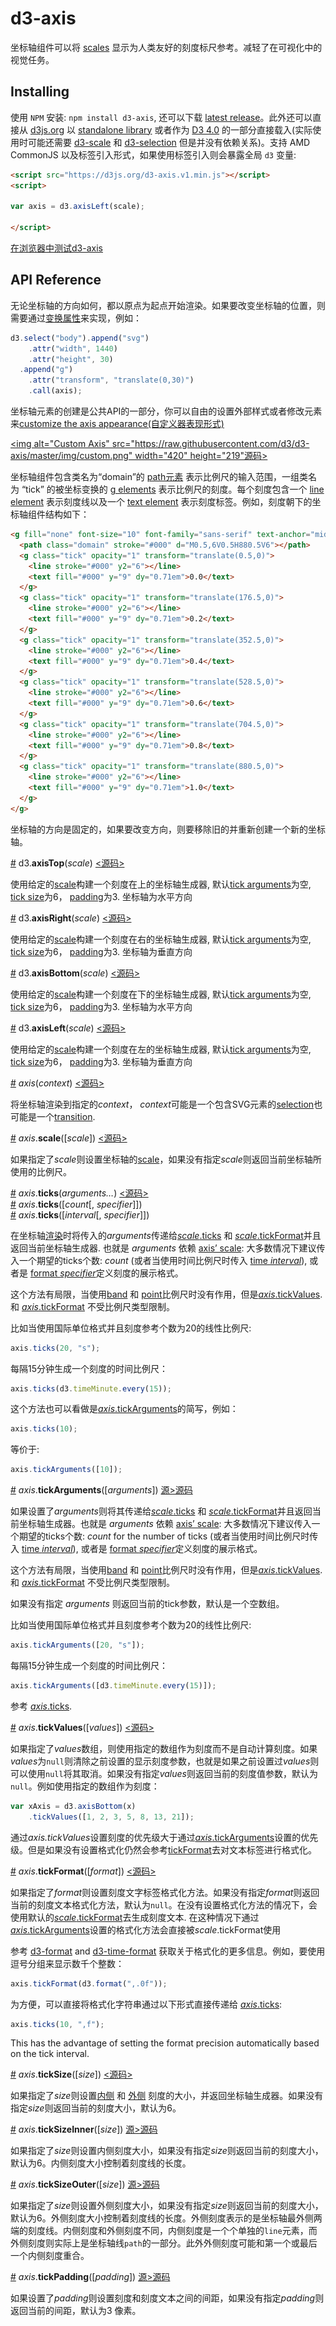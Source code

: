# d3-axis

坐标轴组件可以将 [scales](https://github.com/d3/d3-scale) 显示为人类友好的刻度标尺参考。减轻了在可视化中的视觉任务。

## Installing

使用 `NPM` 安装: `npm install d3-axis`, 还可以下载 [latest release](https://github.com/d3/d3-axis/releases/latest)。此外还可以直接从 [d3js.org](https://d3js.org) 以 [standalone library](https://d3js.org/d3-axis.v1.min.js) 或者作为 [D3 4.0](https://github.com/d3/d3) 的一部分直接载入(实际使用时可能还需要 [d3-scale](https://github.com/d3/d3-scale) 和 [d3-selection](https://github.com/d3/d3-selection) 但是并没有依赖关系)。支持 AMD CommonJS 以及标签引入形式，如果使用标签引入则会暴露全局 `d3` 变量:

```html
<script src="https://d3js.org/d3-axis.v1.min.js"></script>
<script>

var axis = d3.axisLeft(scale);

</script>
```

[在浏览器中测试d3-axis](https://tonicdev.com/npm/d3-axis)

## API Reference

无论坐标轴的方向如何，都以原点为起点开始渲染。如果要改变坐标轴的位置，则需要通过[变换属性](http://www.w3.org/TR/SVG/coords.html#TransformAttribute)来实现，例如：

```js
d3.select("body").append("svg")
    .attr("width", 1440)
    .attr("height", 30)
  .append("g")
    .attr("transform", "translate(0,30)")
    .call(axis);
```

坐标轴元素的创建是公共API的一部分，你可以自由的设置外部样式或者修改元素来[customize the axis appearance(自定义器表现形式)](https://bl.ocks.org/mbostock/3371592)

[<img alt="Custom Axis" src="https://raw.githubusercontent.com/d3/d3-axis/master/img/custom.png" width="420" height="219"源码>](http://bl.ocks.org/mbostock/3371592)

坐标轴组件包含类名为“domain”的 [path元素](https://www.w3.org/TR/SVG/paths.html#PathElement) 表示比例尺的输入范围，一组类名为 “tick” 的被坐标变换的 [g elements](https://www.w3.org/TR/SVG/struct.html#Groups) 表示比例尺的刻度。每个刻度包含一个 [line element](https://www.w3.org/TR/SVG/shapes.html#LineElement) 表示刻度线以及一个 [text element](https://www.w3.org/TR/SVG/text.html#TextElement) 表示刻度标签。例如，刻度朝下的坐标轴组件结构如下：

```html
<g fill="none" font-size="10" font-family="sans-serif" text-anchor="middle">
  <path class="domain" stroke="#000" d="M0.5,6V0.5H880.5V6"></path>
  <g class="tick" opacity="1" transform="translate(0.5,0)">
    <line stroke="#000" y2="6"></line>
    <text fill="#000" y="9" dy="0.71em">0.0</text>
  </g>
  <g class="tick" opacity="1" transform="translate(176.5,0)">
    <line stroke="#000" y2="6"></line>
    <text fill="#000" y="9" dy="0.71em">0.2</text>
  </g>
  <g class="tick" opacity="1" transform="translate(352.5,0)">
    <line stroke="#000" y2="6"></line>
    <text fill="#000" y="9" dy="0.71em">0.4</text>
  </g>
  <g class="tick" opacity="1" transform="translate(528.5,0)">
    <line stroke="#000" y2="6"></line>
    <text fill="#000" y="9" dy="0.71em">0.6</text>
  </g>
  <g class="tick" opacity="1" transform="translate(704.5,0)">
    <line stroke="#000" y2="6"></line>
    <text fill="#000" y="9" dy="0.71em">0.8</text>
  </g>
  <g class="tick" opacity="1" transform="translate(880.5,0)">
    <line stroke="#000" y2="6"></line>
    <text fill="#000" y="9" dy="0.71em">1.0</text>
  </g>
</g>
```

坐标轴的方向是固定的，如果要改变方向，则要移除旧的并重新创建一个新的坐标轴。

<a name="axisTop" href="#axisTop">#</a> d3.<b>axisTop</b>(<i>scale</i>) [<源码>](https://github.com/d3/d3-axis/blob/master/src/axis.js#L159 "Source")

使用给定的[scale](https://github.com/d3/d3-scale)构建一个刻度在上的坐标轴生成器, 默认[tick arguments](#axis_ticks)为空, [tick size](#axis_tickSize)为6， [padding](#axis_tickPadding)为3. 坐标轴为水平方向

<a name="axisRight" href="#axisRight">#</a> d3.<b>axisRight</b>(<i>scale</i>) [<源码>](https://github.com/d3/d3-axis/blob/master/src/axis.js#L163 "Source")

使用给定的[scale](https://github.com/d3/d3-scale)构建一个刻度在右的坐标轴生成器, 默认[tick arguments](#axis_ticks)为空, [tick size](#axis_tickSize)为6， [padding](#axis_tickPadding)为3. 坐标轴为垂直方向

<a name="axisBottom" href="#axisBottom">#</a> d3.<b>axisBottom</b>(<i>scale</i>) [<源码>](https://github.com/d3/d3-axis/blob/master/src/axis.js#L167 "Source")

使用给定的[scale](https://github.com/d3/d3-scale)构建一个刻度在下的坐标轴生成器, 默认[tick arguments](#axis_ticks)为空, [tick size](#axis_tickSize)为6， [padding](#axis_tickPadding)为3. 坐标轴为水平方向

<a name="axisLeft" href="#axisLeft">#</a> d3.<b>axisLeft</b>(<i>scale</i>) [<源码>](https://github.com/d3/d3-axis/blob/master/src/axis.js#L171 "Source")

使用给定的[scale](https://github.com/d3/d3-scale)构建一个刻度在左的坐标轴生成器, 默认[tick arguments](#axis_ticks)为空, [tick size](#axis_tickSize)为6， [padding](#axis_tickPadding)为3. 坐标轴为垂直方向

<a name="_axis" href="#_axis">#</a> <i>axis</i>(<i>context</i>) [<源码>](https://github.com/d3/d3-axis/blob/master/src/axis.js#L40 "Source")

将坐标轴渲染到指定的*context*， *context*可能是一个包含SVG元素的[selection](https://github.com/d3/d3-selection)也可能是一个[transition](https://github.com/d3/d3-transition).

<a name="axis_scale" href="#axis_scale">#</a> <i>axis</i>.<b>scale</b>([<i>scale</i>]) [<源码>](https://github.com/d3/d3-axis/blob/master/src/axis.js#L120 "Source")

如果指定了*scale*则设置坐标轴的[scale](https://github.com/d3/d3-scale)，如果没有指定*scale*则返回当前坐标轴所使用的比例尺。

<a name="axis_ticks" href="#axis_ticks">#</a> <i>axis</i>.<b>ticks</b>(<i>arguments…</i>) [<源码>](https://github.com/d3/d3-axis/blob/master/src/axis.js#L124 "Source")
<br><a href="#axis_ticks">#</a> <i>axis</i>.<b>ticks</b>([<i>count</i>[, <i>specifier</i>]])
<br><a href="#axis_ticks">#</a> <i>axis</i>.<b>ticks</b>([<i>interval</i>[, <i>specifier</i>]])

在坐标轴[渲染](#_axis)时将传入的*arguments*传递给[*scale*.ticks](https://github.com/d3/d3-scale/blob/master/README.md#continuous_ticks) 和 [*scale*.tickFormat](https://github.com/d3/d3-scale/blob/master/README.md#continuous_tickFormat)并且返回当前坐标轴生成器. 也就是 *arguments* 依赖 [axis’ scale](#axis_scale): 大多数情况下建议传入一个期望的ticks个数: *count* (或者当使用时间比例尺时传入 [time *interval*](https://github.com/d3/d3-time)), 或者是 [format *specifier*](https://github.com/d3/d3-format)定义刻度的展示格式。

这个方法有局限，当使用[band](https://github.com/d3/d3-scale/blob/master/README.md#band-scales) 和 [point](https://github.com/d3/d3-scale/blob/master/README.md#point-scales)比例尺时没有作用，但是[*axis*.tickValues](#axis_tickValues). 和 [*axis*.tickFormat](#axis_tickFormat) 不受比例尺类型限制。

比如当使用国际单位格式并且刻度参考个数为20的线性比例尺:

```js
axis.ticks(20, "s");
```

每隔15分钟生成一个刻度的时间比例尺：

```js
axis.ticks(d3.timeMinute.every(15));
```

这个方法也可以看做是[*axis*.tickArguments](#axis_tickArguments)的简写，例如：

```js
axis.ticks(10);
```

等价于:

```js
axis.tickArguments([10]);
```

<a name="axis_tickArguments" href="#axis_tickArguments">#</a> <i>axis</i>.<b>tickArguments</b>([<i>arguments</i>]) [源>源码](https://github.com/d3/d3-axis/blob/master/src/axis.js#L128 "Source")

如果设置了*arguments*则将其传递给[*scale*.ticks](https://github.com/d3/d3-scale/blob/master/README.md#continuous_ticks) 和 [*scale*.tickFormat](https://github.com/d3/d3-scale/blob/master/README.md#continuous_tickFormat)并且返回当前坐标轴生成器。也就是 *arguments* 依赖 [axis’ scale](#axis_scale): 大多数情况下建议传入一个期望的ticks个数: *count* for the number of ticks (或者当使用时间比例尺时传入 [time *interval*](https://github.com/d3/d3-time)), 或者是 [format *specifier*](https://github.com/d3/d3-format)定义刻度的展示格式。

这个方法有局限，当使用[band](https://github.com/d3/d3-scale/blob/master/README.md#band-scales) 和 [point](https://github.com/d3/d3-scale/blob/master/README.md#point-scales)比例尺时没有作用，但是[*axis*.tickValues](#axis_tickValues). 和 [*axis*.tickFormat](#axis_tickFormat) 不受比例尺类型限制。

如果没有指定 *arguments* 则返回当前的tick参数，默认是一个空数组。

比如当使用国际单位格式并且刻度参考个数为20的线性比例尺:

```js
axis.tickArguments([20, "s"]);
```

每隔15分钟生成一个刻度的时间比例尺：

```js
axis.tickArguments([d3.timeMinute.every(15)]);
```

参考 [*axis*.ticks](#axis_ticks).

<a name="axis_tickValues" href="#axis_tickValues">#</a> <i>axis</i>.<b>tickValues</b>([<i>values</i>]) [<源码>](https://github.com/d3/d3-axis/blob/master/src/axis.js#L132 "Source")

如果指定了*values*数组，则使用指定的数组作为刻度而不是自动计算刻度。如果*values*为`null`则清除之前设置的显示刻度参数，也就是如果之前设置过*values*则可以使用`null`将其取消。如果没有指定*values*则返回当前的刻度值参数，默认为`null`。例如使用指定的数组作为刻度：

```js
var xAxis = d3.axisBottom(x)
    .tickValues([1, 2, 3, 5, 8, 13, 21]);
```

通过*axis.tickValues*设置刻度的优先级大于通过[*axis*.tickArguments](#axis_tickArguments)设置的优先级。但是如果没有设置格式化仍然会参考[tickFormat](#axis_tickFormat)去对文本标签进行格式化。

<a name="axis_tickFormat" href="#axis_tickFormat">#</a> <i>axis</i>.<b>tickFormat</b>([<i>format</i>]) [<源码>](https://github.com/d3/d3-axis/blob/master/src/axis.js#L136 "Source")

如果指定了*format*则设置刻度文字标签格式化方法。如果没有指定*format*则返回当前的刻度文本格式化方法，默认为`null`。在没有设置格式化方法的情况下，会使用默认的[*scale*.tickFormat](https://github.com/d3/d3-scale/blob/master/README.md#continuous_tickFormat)去生成刻度文本. 在这种情况下通过[*axis*.tickArguments](#axis_tickArguments)设置的格式化方法会直接被*scale*.tickFormat使用

参考 [d3-format](https://github.com/d3/d3-format) and [d3-time-format](https://github.com/d3/d3-format) 获取关于格式化的更多信息。例如，要使用逗号分组来显示数千个整数：

```js
axis.tickFormat(d3.format(",.0f"));
```

为方便，可以直接将格式化字符串通过以下形式直接传递给 [*axis*.ticks](#axis_ticks):

```js
axis.ticks(10, ",f");
```

This has the advantage of setting the format precision automatically based on the tick interval.

<a name="axis_tickSize" href="#axis_tickSize">#</a> <i>axis</i>.<b>tickSize</b>([<i>size</i>]) [<源码>](https://github.com/d3/d3-axis/blob/master/src/axis.js#L140 "Source")

如果指定了*size*则设置[内侧](#axis_tickSizeInner) 和 [外侧](#axis_tickSizeOuter) 刻度的大小，并返回坐标轴生成器。如果没有指定*size*则返回当前的刻度大小，默认为6。

<a name="axis_tickSizeInner" href="#axis_tickSizeInner">#</a> <i>axis</i>.<b>tickSizeInner</b>([<i>size</i>]) [源>源码](https://github.com/d3/d3-axis/blob/master/src/axis.js#L144 "Source")

如果指定了*size*则设置内侧刻度大小，如果没有指定*size*则返回当前的刻度大小，默认为6。内侧刻度大小控制着刻度线的长度。

<a name="axis_tickSizeOuter" href="#axis_tickSizeOuter">#</a> <i>axis</i>.<b>tickSizeOuter</b>([<i>size</i>]) [源>源码](https://github.com/d3/d3-axis/blob/master/src/axis.js#L148 "Source")

如果指定了*size*则设置外侧刻度大小，如果没有指定*size*则返回当前的刻度大小，默认为6。外侧刻度大小控制着刻度线的长度。外侧刻度表示的是坐标轴最外侧两端的刻度线。内侧刻度和外侧刻度不同，内侧刻度是一个个单独的`line`元素，而外侧刻度则实际上是坐标轴线`path`的一部分。此外外侧刻度可能和第一个或最后一个内侧刻度重合。

<a name="axis_tickPadding" href="#axis_tickPadding">#</a> <i>axis</i>.<b>tickPadding</b>([<i>padding</i>]) [源>源码](https://github.com/d3/d3-axis/blob/master/src/axis.js#L152 "Source")

如果设置了*padding*则设置刻度和刻度文本之间的间距，如果没有指定*padding*则返回当前的间距，默认为3 像素。
